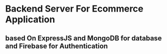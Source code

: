# Backend Server For Ecommerce Application 
## based On ExpressJS and MongoDB for database and Firebase for Authentication

